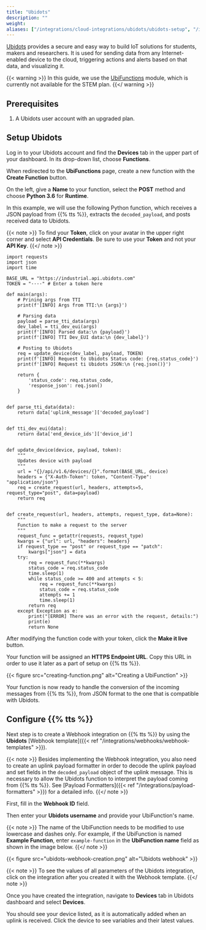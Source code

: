 ```yaml
---
title: "Ubidots"
description: ""
weight: 
aliases: ["/integrations/cloud-integrations/ubidots/ubidots-setup", "/integrations/cloud-integrations/ubidots/tts-setup"]
---
```


[Ubidots](https://ubidots.com/) provides a secure and easy way to build IoT solutions for students, makers and researchers. It is used for sending data from any Internet-enabled device to the cloud, triggering actions and alerts based on that data, and visualizing it. 

<!--more-->

{{< warning >}} In this guide, we use the [UbiFunctions](https://help.ubidots.com/en/articles/2132086-analytics-ubifunctions-user-guide) module, which is currently not available for the STEM plan. {{</ warning >}}

## Prerequisites

1. A Ubidots user account with an upgraded plan.

## Setup Ubidots

Log in to your Ubidots account and find the **Devices** tab in the upper part of your dashboard. In its drop-down list, choose **Functions**.

When redirected to the **UbiFunctions** page, create a new function with the **Create Function** button.

On the left, give a **Name** to your function, select the **POST** method and choose **Python 3.6** for **Runtime**.

In this example, we will use the following Python function, which receives a JSON payload from {{% tts %}}, extracts the `decoded_payload`, and posts received data to Ubidots.

{{< note >}} To find your **Token**, click on your avatar in the upper right corner and select **API Credentials**. Be sure to use your **Token** and not your **API Key**. {{</ note >}}

```
import requests
import json
import time

BASE_URL = "https://industrial.api.ubidots.com"
TOKEN = "····" # Enter a token here

def main(args):
    # Prining args from TTI
    print(f'[INFO] Args from TTI:\n {args}')

    # Parsing data
    payload = parse_tti_data(args)
    dev_label = tti_dev_eui(args)
    print(f'[INFO] Parsed data:\n {payload}')
    print(f'[INFO] TTI Dev_EUI data:\n {dev_label}')

    # Posting to Ubidots
    req = update_device(dev_label, payload, TOKEN)
    print(f'[INFO] Request to Ubidots Status code: {req.status_code}')
    print(f'[INFO] Request ti Ubidots JSON:\n {req.json()}')

    return {
        'status_code': req.status_code,
        'response_json': req.json()
    }


def parse_tti_data(data):
    return data['uplink_message']['decoded_payload']


def tti_dev_eui(data):
    return data['end_device_ids']['device_id']


def update_device(device, payload, token):
    """
    Updates device with payload
    """
    url = "{}/api/v1.6/devices/{}".format(BASE_URL, device)
    headers = {"X-Auth-Token": token, "Content-Type": "application/json"}
    req = create_request(url, headers, attempts=5, request_type="post", data=payload)
    return req


def create_request(url, headers, attempts, request_type, data=None):
    """
    Function to make a request to the server
    """
    request_func = getattr(requests, request_type)
    kwargs = {"url": url, "headers": headers}
    if request_type == "post" or request_type == "patch":
        kwargs["json"] = data
    try:
        req = request_func(**kwargs)
        status_code = req.status_code
        time.sleep(1)
        while status_code >= 400 and attempts < 5:
            req = request_func(**kwargs)
            status_code = req.status_code
            attempts += 1
            time.sleep(1)
        return req
    except Exception as e:
        print("[ERROR] There was an error with the request, details:")
        print(e)
        return None
```

After modifying the function code with your token, click the **Make it live** button. 

Your function will be assigned an **HTTPS Endpoint URL**. Copy this URL in order to use it later as a part of setup on {{% tts %}}. 

{{< figure src="creating-function.png" alt="Creating a UbiFunction" >}}

Your function is now ready to handle the conversion of the incoming messages from {{% tts %}}, from JSON format to the one that is compatible with Ubidots.

## Configure {{% tts %}}

Next step is to create a Webhook integration on {{% tts %}} by using the **Ubidots** [Webhook template]({{< ref "/integrations/webhooks/webhook-templates" >}}).

{{< note >}} Besides implementing the Webhook integration, you also need to create an uplink payload formatter in order to decode the uplink payload and set fields in the `decoded_payload` object of the uplink message. This is necessary to allow the Ubidots function to interpret the payload coming from {{% tts %}}. See [Payload Formatters]({{< ref "/integrations/payload-formatters" >}}) for a detailed info. {{</ note >}}

First, fill in the **Webhook ID** field.

Then enter your **Ubidots username** and provide your UbiFunction's name.

{{< note >}} The name of the UbiFunction needs to be modified to use lowercase and dashes only. For example, if the UbiFunction is named **Example Function**, enter `example-function` in the **UbiFunction name** field as shown in the image below. {{</ note >}}

{{< figure src="ubidots-webhook-creation.png" alt="Ubidots webhook" >}}

{{< note >}} To see the values of all parameters of the Ubidots integration, click on the integration after you created it with the Webhook template. {{</ note >}}

Once you have created the integration, navigate to **Devices** tab in Ubidots dashboard and select **Devices**. 

You should see your device listed, as it is automatically added when an uplink is received. Click the device to see variables and their latest values.

